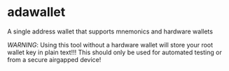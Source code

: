 # adawallet
A single address wallet that supports mnemonics and hardware wallets

*WARNING*: Using this tool without a hardware wallet will store your root wallet key in plain text!!! This should only be used for automated testing or from a secure airgapped device!
